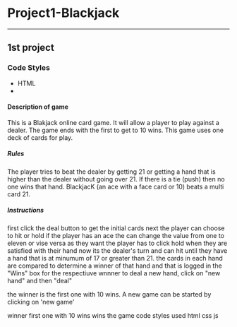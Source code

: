 # Project1-Blackjack
---------
## 1st project

### Code Styles
- HTML
- 

#### Description of game
This is a Blakjack online card game. It will allow a player to play against a dealer. The game ends with the first to get to 10 wins. This game uses one deck of cards for play.

##### Rules
The player tries to beat the dealer by getting 21 or getting a hand that is higher than the dealer without going over 21. If there is a tie (push) then no one wins that hand.  BlackjacK (an ace with a face card or 10) beats a multi card 21.

##### Instructions
first click the deal button to get the initial cards
next the player can choose to hit or hold
    if the player has an ace the can change the value from one to eleven or vise versa as they want
the player has to click hold when they are satisfied with their hand
now its the dealer's turn and can hit until they have a hand that is at minumum of 17 or greater than 21.
the cards in each hand are compared to determine a winner of that hand and that is logged in the "Wins" box for the respectiuve wnnner
to deal a new hand, click on "new hand" and then "deal"

the winner is the first one with 10 wins.
A new game can be started by clicking on 'new game'




winner
first one with 10 wins wins the game
code styles used
html
css 
js

